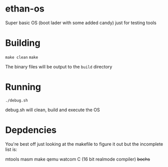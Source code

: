 # ethan-os
Super basic OS (boot lader with some added candy) just for testing tools

# Building
`make clean`
`make`

The binary files will be output to the `build` directory


# Running
`./debug.sh`

debug.sh will clean, build and execute the OS

# Depdencies
You're best off just looking at the makefile to figure it out but the incomplete list is:

mtools
masm
make
qemu
watcom C (16 bit realmode compiler)
~~bochs~~